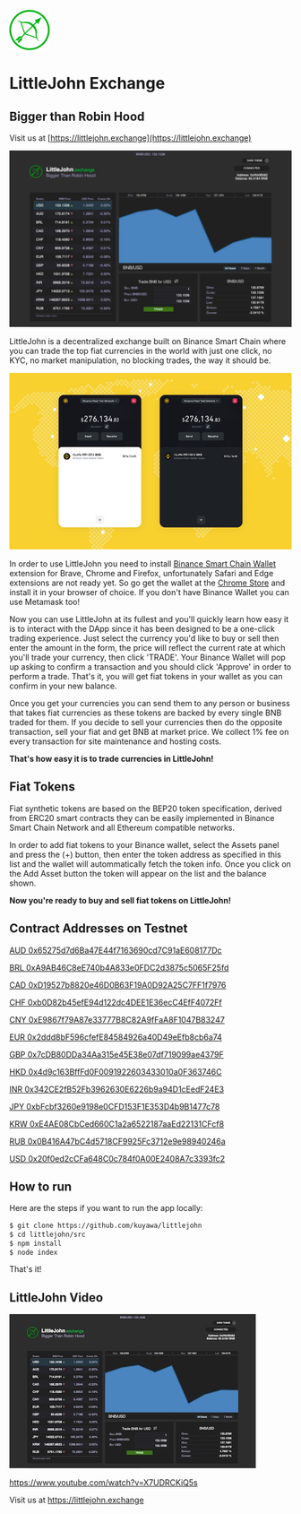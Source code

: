 ![logo](media/logo.png)

# LittleJohn Exchange

## Bigger than Robin Hood

Visit us at [https://littlejohn.exchange](https://littlejohn.exchange)

![webshot](media/webshot.jpg)

LittleJohn is a decentralized exchange built on Binance Smart Chain where you can trade the top fiat currencies in the world with just one click, no KYC, no market manipulation, no blocking trades, the way it should be.

![wallet](media/wallet.jpg)

In order to use LittleJohn you need to install [Binance Smart Chain Wallet](https://chrome.google.com/webstore/detail/binance-chain-wallet/fhbohimaelbohpjbbldcngcnapndodjp) extension for Brave, Chrome and Firefox, unfortunately Safari and Edge extensions are not ready yet. So go get the wallet at the [Chrome Store](https://chrome.google.com/webstore/detail/binance-chain-wallet/fhbohimaelbohpjbbldcngcnapndodjp) and install it in your browser of choice. If you don't have Binance Wallet you can use Metamask too!

Now you can use LittleJohn at its fullest and you'll quickly learn how easy it is to interact with the DApp since it has been designed to be a one-click trading experience. Just select the currency you'd like to buy or sell then enter the amount in the form, the price will reflect the current rate at which you'll trade your currency, then click 'TRADE'. Your Binance Wallet will pop up asking to confirm a transaction and you should click 'Approve' in order to perform a trade. That's it, you will get fiat tokens in your wallet as you can confirm in your new balance.

Once you get your currencies you can send them to any person or business that takes fiat currencies as these tokens are backed by every single BNB traded for them. If you decide to sell your currencies then do the opposite transaction, sell your fiat and get BNB at market price. We collect 1% fee on every transaction for site maintenance and hosting costs.

**That's how easy it is to trade currencies in LittleJohn!**


## Fiat Tokens

Fiat synthetic tokens are based on the BEP20 token specification, derived from ERC20 smart contracts they can be easily implemented in Binance Smart Chain Network and all Ethereum compatible networks.

In order to add fiat tokens to your Binance wallet, select the Assets panel and press the (+) button, then enter the token address as specified in this list and the wallet will autommatically fetch the token info. Once you click on the Add Asset button the token will appear on the list and the balance shown.

**Now you're ready to buy and sell fiat tokens on LittleJohn!**


## Contract Addresses on Testnet

[AUD 0x65275d7d6Ba47E44f7163690cd7C91aE608177Dc](https://testnet.bscscan.com/address/0x65275d7d6Ba47E44f7163690cd7C91aE608177Dc)

[BRL 0xA9AB46C8eE740b4A833e0FDC2d3875c5065F25fd](https://testnet.bscscan.com/address/0xA9AB46C8eE740b4A833e0FDC2d3875c5065F25fd)

[CAD 0xD19527b8820e46D0B63F19A0D92A25C7FF1f7976](https://testnet.bscscan.com/address/0xD19527b8820e46D0B63F19A0D92A25C7FF1f7976)

[CHF 0xb0D82b45efE94d122dc4DEE1E36ecC4EfF4072Ff](https://testnet.bscscan.com/address/0xb0D82b45efE94d122dc4DEE1E36ecC4EfF4072Ff)

[CNY 0xE9867f79A87e33777B8C82A9fFaA8F1047B83247](https://testnet.bscscan.com/address/0xE9867f79A87e33777B8C82A9fFaA8F1047B83247)

[EUR 0x2ddd8bF596cfefE84584926a40D49eEfb8cb6a74](https://testnet.bscscan.com/address/0x2ddd8bF596cfefE84584926a40D49eEfb8cb6a74)

[GBP 0x7cDB80DDa34Aa315e45E38e07df719099ae4379F](https://testnet.bscscan.com/address/0x7cDB80DDa34Aa315e45E38e07df719099ae4379F)

[HKD 0x4d9c163BffFd0F0091922603433010a0F363746C](https://testnet.bscscan.com/address/0x4d9c163BffFd0F0091922603433010a0F363746C)

[INR 0x342CE2fB52Fb3962630E6226b9a94D1cEedF24E3](https://testnet.bscscan.com/address/0x342CE2fB52Fb3962630E6226b9a94D1cEedF24E3)

[JPY 0xbFcbf3260e9198e0CFD153F1E353D4b9B1477c78](https://testnet.bscscan.com/address/0xbFcbf3260e9198e0CFD153F1E353D4b9B1477c78)

[KRW 0xE4AE08CbCed660C1a2a6522187aaEd22131CFcf8](https://testnet.bscscan.com/address/0xE4AE08CbCed660C1a2a6522187aaEd22131CFcf8)

[RUB 0x0B416A47bC4d5718CF9925Fc3712e9e98940246a](https://testnet.bscscan.com/address/0x0B416A47bC4d5718CF9925Fc3712e9e98940246a)

[USD 0x20f0ed2cCFa648C0c784f0A00E2408A7c3393fc2](https://testnet.bscscan.com/address/0x20f0ed2cCFa648C0c784f0A00E2408A7c3393fc2)


## How to run

Here are the steps if you want to run the app locally:

```
$ git clone https://github.com/kuyawa/littlejohn
$ cd littlejohn/src
$ npm install
$ node index
```

That's it!


## LittleJohn Video

[![video](media/videoshot.jpg)](https://www.youtube.com/watch?v=X7UDRCKiQ5s)

https://www.youtube.com/watch?v=X7UDRCKiQ5s

Visit us at https://littlejohn.exchange
